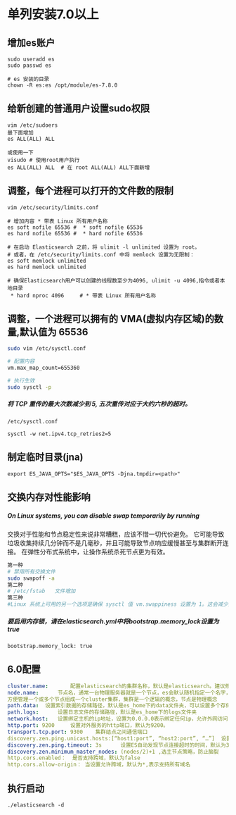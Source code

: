 # 单列安装7.0以上

## 增加es账户

```shell
sudo useradd es
sudo passwd es

# es 安装的目录
chown -R es:es /opt/module/es-7.8.0
```

## 给新创建的普通用户设置sudo权限

```shell
vim /etc/sudoers
最下面增加
es ALL(ALL) ALL

或使用一下
visudo # 使用root用户执行
es ALL(ALL) ALL  # 在 root ALL(ALL) ALL下面新增
```

## 调整，每个进程可以打开的文件数的限制 

```shell
vim /etc/security/limits.conf

# 增加内容 * 带表 Linux 所有用户名称 
es soft nofile 65536 #  * soft nofile 65536 
es hard nofile 65536 #  * hard nofile 65536

# 在启动 Elasticsearch 之前，将 ulimit -l unlimited 设置为 root。 
# 或者，在 /etc/security/limits.conf 中将 memlock 设置为无限制：
es soft memlock unlimited
es hard memlock unlimited

# 确保Elasticsearch用户可以创建的线程数至少为4096, ulimit -u 4096,指令或者本地目录
 * hard nproc 4096     # * 带表 Linux 所有用户名称 
```



## 调整，一个进程可以拥有的 VMA(虚拟内存区域)的数量,默认值为 65536 

```sh
sudo vim /etc/sysctl.conf

# 配置内容
vm.max_map_count=655360

# 执行生效
sudo sysctl -p
```

##### 将 TCP 重传的最大次数减少到 5, 五次重传对应于大约六秒的超时。

```shell
/etc/sysctl.conf

sysctl -w net.ipv4.tcp_retries2=5
```

## 制定临时目录(jna)

```shell
export ES_JAVA_OPTS="$ES_JAVA_OPTS -Djna.tmpdir=<path>"
```

## 交换内存对性能影响

##### On Linux systems, you can disable swap temporarily by running

交换对于性能和节点稳定性来说非常糟糕，应该不惜一切代价避免。 它可能导致垃圾收集持续几分钟而不是几毫秒，并且可能导致节点响应缓慢甚至与集群断开连接。 在弹性分布式系统中，让操作系统杀死节点更为有效。

```sh
第一种
# 禁用所有交换文件
sudo swapoff -a
第二种
# /etc/fstab   文件增加
第三种
#Linux 系统上可用的另一个选项是确保 sysctl 值 vm.swappiness 设置为 1。这会减少内核交换的倾向，并且在正常情况下不应导致交换，同时仍允许整个系统在紧急情况下进行交换。
```

##### 要启用内存锁，请在elasticsearch.yml中将bootstrap.memory_lock设置为true

```
bootstrap.memory_lock: true
```



## 6.0配置

```yaml
cluster.name:		配置elasticsearch的集群名称，默认是elasticsearch。建议修改成一个有意义的名称。   
node.name:		节点名，通常一台物理服务器就是一个节点，es会默认随机指定一个名字，建议指定一个有意义的名称，
方便管理一个或多个节点组成一个cluster集群，集群是一个逻辑的概念，节点是物理概念
path.data:	设置索引数据的存储路径，默认是es_home下的data文件夹，可以设置多个存储路径，用逗号隔开。      
path.logs: 		设置日志文件的存储路径，默认是es_home下的logs文件夹         
network.host:   设置绑定主机的ip地址，设置为0.0.0.0表示绑定任何ip，允许外网访问，生产环境建议设置为具体的ip。   
http.port: 9200		设置对外服务的http端口，默认为9200。      
transport.tcp.port: 9300 	集群结点之间通信端口      
discovery.zen.ping.unicast.hosts:[“host1:port”, “host2:port”, “…”]  设置集群中master节点的初始列表。
discovery.zen.ping.timeout: 3s  	设置ES自动发现节点连接超时的时间，默认为3秒，如果网络延迟高可设置大些。
discovery.zen.minimum_master_nodes: (nodes/2)+1 ,选主节点策略，防止脑裂
http.cors.enabled：	是否支持跨域，默认为false
http.cors.allow-origin：	当设置允许跨域，默认为*,表示支持所有域名
```



## 执行启动

```shell
./elasticsearch -d
```




